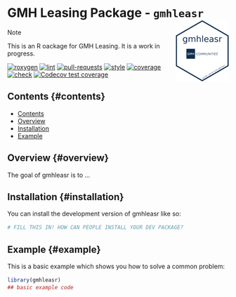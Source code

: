 # GMH Leasing Package - `gmhleasr` <img src="man/figures/logo.png" align="right" height="139" alt="" />

> [!NOTE] 
> This is an R oackage for GMH Leasing. It is a work in progress.

<!-- badges: start -->

[![roxygen](https://github.com/noclocks/gmhleasr/actions/workflows/roxygen.yml/badge.svg)](https://github.com/noclocks/gmhleasr/actions/workflows/roxygen.yml)
[![lint](https://github.com/noclocks/gmhleasr/actions/workflows/lint.yml/badge.svg)](https://github.com/noclocks/gmhleasr/actions/workflows/lint.yml)
[![pull-requests](https://github.com/noclocks/gmhleasr/actions/workflows/pull-requests.yml/badge.svg)](https://github.com/noclocks/gmhleasr/actions/workflows/pull-requests.yml)
[![style](https://github.com/noclocks/gmhleasr/actions/workflows/style.yml/badge.svg)](https://github.com/noclocks/gmhleasr/actions/workflows/style.yml)
[![coverage](https://github.com/noclocks/gmhleasr/actions/workflows/coverage.yml/badge.svg)](https://github.com/noclocks/gmhleasr/actions/workflows/coverage.yml)
[![check](https://github.com/noclocks/gmhleasr/actions/workflows/check.yml/badge.svg)](https://github.com/noclocks/gmhleasr/actions/workflows/check.yml)
[![Codecov test coverage](https://codecov.io/gh/noclocks/gmhleasr/graph/badge.svg)](https://codecov.io/gh/noclocks/gmhleasr)
<!-- badges: end -->

## Contents {#contents}

-   [Contents](#contents)
-   [Overview](#overview)
-   [Installation](#installation)
-   [Example](#example)

## Overview {#overview}

The goal of gmhleasr is to ...

## Installation {#installation}

You can install the development version of gmhleasr like so:

``` r
# FILL THIS IN! HOW CAN PEOPLE INSTALL YOUR DEV PACKAGE?
```

## Example {#example}

This is a basic example which shows you how to solve a common problem:

``` r
library(gmhleasr)
## basic example code
```
